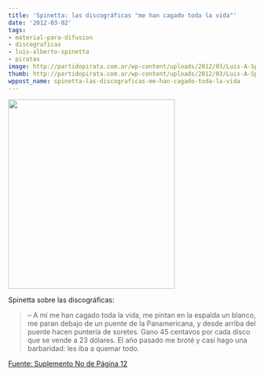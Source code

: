 ```yaml
---
title: 'Spinetta: las discográficas "me han cagado toda la vida"'
date: '2012-03-02'
tags:
- material-para-difusion
- discograficas
- luis-alberto-spinetta
- piratas
image: http://partidopirata.com.ar/wp-content/uploads/2012/03/Luis-A-Spinetta.jpg
thumb: http://partidopirata.com.ar/wp-content/uploads/2012/03/Luis-A-Spinetta-150x150.jpg
wppost_name: spinetta-las-discograficas-me-han-cagado-toda-la-vida
---
```


<a href="http://partidopirata.com.ar/wp-content/uploads/2012/03/Luis-A-Spinetta.jpg"><img class="size-full wp-image-3351 alignleft" title="Luis A Spinetta" src="http://partidopirata.com.ar/wp-content/uploads/2012/03/Luis-A-Spinetta.jpg" alt="" width="339" height="386" /></a>

Spinetta sobre las discográficas:
<blockquote>– A mí me han cagado toda la vida, me pintan en la espalda un blanco, me paran
debajo de un puente de la Panamericana, y desde arriba del puente hacen
puntería de soretes. Gano 45 centavos por cada disco que se vende a 23 dólares.
El año pasado me broté y casi hago una barbaridad: les iba a quemar todo.</blockquote>
<a href="http://www.pagina12.com.ar/diario/suplementos/no/12-5821-2012-03-02.html" target="_blank">Fuente: Suplemento No de Página 12</a>
